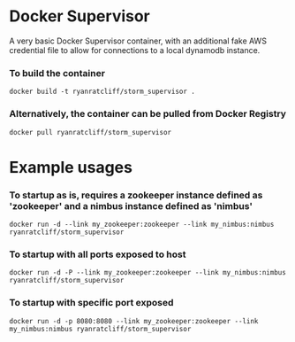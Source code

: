 # Docker Supervisor
A very basic Docker Supervisor container, with an additional fake AWS credential file to allow for connections to a local dynamodb instance.

### To build the container
```
docker build -t ryanratcliff/storm_supervisor .
```

### Alternatively, the container can be pulled from Docker Registry
```
docker pull ryanratcliff/storm_supervisor
```

# Example usages

### To startup as is, requires a zookeeper instance defined as 'zookeeper' and a nimbus instance defined as 'nimbus'
```
docker run -d --link my_zookeeper:zookeeper --link my_nimbus:nimbus ryanratcliff/storm_supervisor
   ```

### To startup with all ports exposed to host
```
docker run -d -P --link my_zookeeper:zookeeper --link my_nimbus:nimbus ryanratcliff/storm_supervisor
```

### To startup with specific port exposed
```
docker run -d -p 8080:8080 --link my_zookeeper:zookeeper --link my_nimbus:nimbus ryanratcliff/storm_supervisor
```
